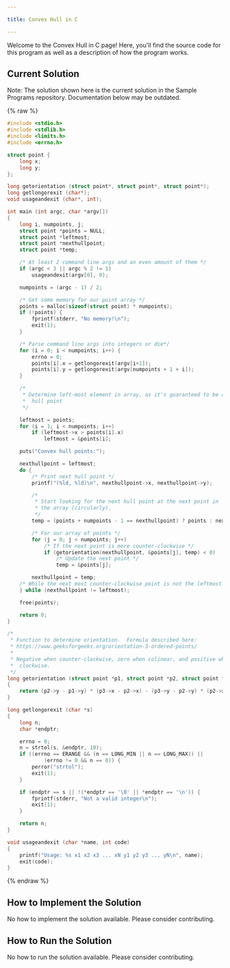 ```yaml
---

title: Convex Hull in C

---
```


Welcome to the Convex Hull in C page! Here, you'll find the source code for this program as well as a description of how the program works.

## Current Solution

Note: The solution shown here is the current solution in the Sample Programs repository. Documentation below may be outdated.

{% raw %}

```C
#include <stdio.h>
#include <stdlib.h>
#include <limits.h>
#include <errno.h>

struct point {
	long x;
	long y;
};

long getorientation (struct point*, struct point*, struct point*);
long getlongorexit (char*);
void usageandexit (char*, int);

int main (int argc, char *argv[])
{
	long i, numpoints, j;
	struct point *points = NULL;
	struct point *leftmost;
	struct point *nexthullpoint;
	struct point *temp;

	/* At least 2 command line args and an even amount of them */
	if (argc < 3 || argc % 2 != 1)
		usageandexit(argv[0], 0);

	numpoints = (argc - 1) / 2;

	/* Get some memory for our point array */
	points = malloc(sizeof(struct point) * numpoints);
	if (!points) {
		fprintf(stderr, "No memory!\n");
		exit(1);
	}

	/* Parse command line args into integers or die*/
	for (i = 0; i < numpoints; i++) {
		errno = 0;
		points[i].x = getlongorexit(argv[i+1]);
		points[i].y = getlongorexit(argv[numpoints + 1 + i]);
	}

	/*
	 * Determine left-most element in array, as it's guaranteed to be a
	 * 	hull point
	 */

	leftmost = points;
	for (i = 1; i < numpoints; i++)
		if (leftmost->x > points[i].x)
			leftmost = &points[i];

	puts("Convex hull points:");

	nexthullpoint = leftmost;
	do {
		/* Print next hull point */
		printf("(%ld, %ld)\n", nexthullpoint->x, nexthullpoint->y);

		/*
		 * Start looking for the next hull point at the next point in
		 * the array (circularly).
		 */
		temp = (points + numpoints - 1 == nexthullpoint) ? points : nexthullpoint + 1;

		/* For our array of points */
		for (j = 0; j < numpoints; j++)
			/* If the next point is more counter-clockwise */
			if (getorientation(nexthullpoint, &points[j], temp) < 0)
				/* Update the next point */
				temp = &points[j];

		nexthullpoint = temp;
	/* While the next most counter-clockwise point is not the leftmost */
	} while (nexthullpoint != leftmost);

	free(points);

	return 0;
}

/*
 * Function to determine orientation.  Formula described here:
 * https://www.geeksforgeeks.org/orientation-3-ordered-points/
 *
 * Negative when counter-clockwise, zero when colinear, and positive when
 * 	clockwise.
 */
long getorientation (struct point *p1, struct point *p2, struct point *p3)
{
	return (p2->y - p1->y) * (p3->x - p2->x) - (p3->y - p2->y) * (p2->x - p1->x);
}

long getlongorexit (char *s)
{
	long n;
	char *endptr;

	errno = 0;
	n = strtol(s, &endptr, 10);
	if ((errno == ERANGE && (n == LONG_MIN || n == LONG_MAX)) ||
			(errno != 0 && n == 0)) {
		perror("strtol");
		exit(1);
	}

	if (endptr == s || !(*endptr == '\0' || *endptr == '\n')) {
		fprintf(stderr, "Not a valid integer\n");
		exit(1);
	}

	return n;
}

void usageandexit (char *name, int code)
{
	printf("Usage: %s x1 x2 x3 ... xN y1 y2 y3 ... yN\n", name);
	exit(code);
}

```

{% endraw %}

## How to Implement the Solution

No how to implement the solution available. Please consider contributing.

## How to Run the Solution

No how to run the solution available. Please consider contributing.